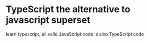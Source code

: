 # TypeScript the alternative to javascript superset



learn typescript, all valid JavaScript code is also TypeScript code
